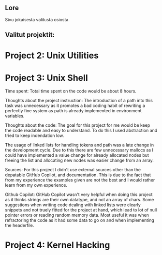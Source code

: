 ## Lore
Sivu jokaisesta valitusta osiosta. 

## Valitut projektit:
# Project 2: Unix Utilities


# Project 3: Unix Shell

Time spent:
Total time spent on the code would be about 8 hours.

Thoughts about the project instruction:
The introduction of a path into this task was unnecessary as it promotes a bad coding habit of rewriting a perfectly fine system as path is already implemented in environment variables. 

Thoughts about the code:
The goal for this project for me would be keep the code readable and easy to understand. To do this I used abstraction and tried to keep indendation low.

The usage of linked lists for handling tokens and path was a late change in the development cycle. Due to this there are few unnecessary mallocs as I could have implemented a value change for already allocated nodes but freeing the list and allocating new nodes was easier change from an array.

Sources:
For this project I didn't use external sources other than the depatable GitHub Copilot, and documentation. This is due to the fact that from my experience the examples given are not the best and I would rather learn from my own experience. 

Github Copilot:
GitHub Copilot wasn't very helpful when doing this project as it thinks strings are their own datatype, and not an array of chars. Some suggestions when writing code dealing with linked lists were clearly snippets and not truely fitted for the project at hand, which lead to lot of null pointer errors or reading random memory data. Most useful it was when refractoring the code as it had some data to go on and when implementing the headerfile. 


# Project 4: Kernel Hacking

